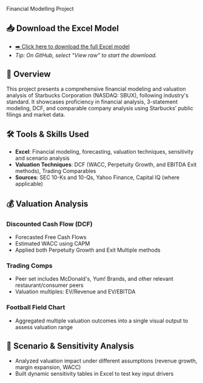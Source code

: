 Financial Modelling Project 
## 📥 Download the Excel Model
- [➡️ Click here to download the full Excel model](./Starbucks_Financial_Model.xlsx)
- *Tip: On GitHub, select “View raw” to start the download.*

## 📌 Overview
This project presents a comprehensive financial modeling and valuation analysis of Starbucks Corporation (NASDAQ: SBUX), following industry's standard. It showcases proficiency in financial analysis, 3-statement modeling, DCF, and comparable company analysis using Starbucks’ public filings and market data.

## 🛠️ Tools & Skills Used
- **Excel**: Financial modeling, forecasting, valuation techniques, sensitivity and scenario analysis
- **Valuation Techniques**: DCF (WACC, Perpetuity Growth, and EBITDA Exit methods), Trading Comparables
- **Sources**: SEC 10-Ks and 10-Qs, Yahoo Finance, Capital IQ (where applicable)

## 💰 Valuation Analysis
### Discounted Cash Flow (DCF)
- Forecasted Free Cash Flows
- Estimated WACC using CAPM
- Applied both Perpetuity Growth and Exit Multiple methods

### Trading Comps
- Peer set includes McDonald's, Yum! Brands, and other relevant restaurant/consumer peers
- Valuation multiples: EV/Revenue and EV/EBITDA

### Football Field Chart
- Aggregated multiple valuation outcomes into a single visual output to assess valuation range

## 🔎 Scenario & Sensitivity Analysis
- Analyzed valuation impact under different assumptions (revenue growth, margin expansion, WACC)
- Built dynamic sensitivity tables in Excel to test key input drivers
